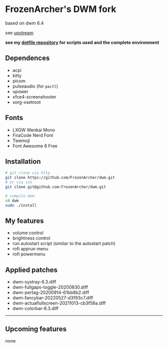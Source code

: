 # FrozenArcher's DWM fork

based on dwm 6.4

see [upstream](https://dwm.suckless.org/)

**see my [dotfile repository](https://github.com/FrozenArcher/arch-config.git) for scripts used and the complete environment**

## Dependences

* acpi
* kitty
* picom
* pulseaudio (for `pactl`)
* upower
* xfce4-screenshooter
* xorg-xsetroot

## Fonts

* LXGW Wenkai Mono
* FiraCode Nerd Font
* Twemoji
* Font Awesome 6 Free

## Installation

``` bash
# git clone via http
git clone https://github.com/FrozenArcher/dwm.git
# or via ssh
git clone git@github.com:FrozenArcher/dwm.git

# compile dwm
cd dwm
sudo ./install
```

## My features

* volume control
* brightness control
* run autostart script (similar to the autostart patch)
* rofi apprun menu
* rofi powermenu

## Applied patches

* dwm-systray-6.3.diff
* dwm-fullgaps-toggle-20200830.diff
* dwm-pertag-20200914-61bb8b2.diff
* dwm-fancybar-20220527-d3f93c7.diff
* dwm-actualfullscreen-20211013-cb3f58a.diff
* dwm-colorbar-6.3.diff

***

## Upcoming features

none
